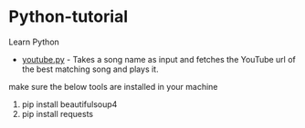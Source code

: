 # Python-tutorial
Learn Python

- [youtube.py](https://github.com/harichandraprasadn/Python-tutorial/blob/master/Play%20from%20Youtube.py) - Takes a song name as input and fetches the YouTube url of the best matching song and plays it. 

make sure the below tools are installed in your machine

1. pip install beautifulsoup4
2. pip install requests
